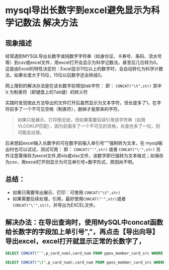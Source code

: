 # mysql导出长数字到excel避免显示为科学记数法 解决方法

## 现象描述

经常遇到MYSQL导出长数字或纯数字字符串（如身份证、卡券号、条码、流水号等）到csv或excel文件，用excel打开会显示为科学记数法，甚至后几位转为0。这是由Excel的特性决定的：Excel显示11位以上的数字时，会自动转化为科学计数法，如果长度大于15位，15位以后数字还会转成0。

网上搜到的解决办法是在该长数字前增加tab字符： 即： `CONCAT("\t",str)` 其中 \t 为制表符（即键盘上的Tab键）的转义符

实践时发现按此方法导出的文件打开后虽然显示为文本字符，但长度多了1，在字符前多了一个不可见空格（制表符），删掉才是原来的字符。

> 如果只是展示、打印倒无妨，但如果需要后续引用该字符串（如用VLOOKUP匹配），因为前面多了一个不可见的空格，长度也多了一位，则可能会出错。

后来想起excel输入长数字的可在数字前输入单引号”‘”强制转为文本，在 mysql输出时也可以试试，测试可用： 即： `CONCAT("'",str)` 或者 `CONCAT("\'",str)` 另外注意需保存为excel文件,即xls或xlsx文件，该数字即已强转为文本格式；如保存为csv，用excel打开则显示为可见单引号+数字形式，原因尚不明。

## 总结：

- 如果只需要导出展示、打印：可使用 `CONCAT("\t",str)`
- 如果需要后续处理，引用，最好使用`CONCAT("'",str)`或者`CONCAT("\'",str)`，并导出为EXCEL文件。

## 解决办法：在导出查询时，使用MySQL中concat函数给长数字的字段加上单引号","，再点击【导出向导】导出excel，excel打开就显示正常的长数字了，

```sql
SELECT CONCAT("`",p_card_num),card_num FROM ppos_member_card_src WHERE p_card_num=002580986

SELECT CONCAT("\t",p_card_num),card_num FROM ppos_member_card_src WHERE p_card_num=002580986
```